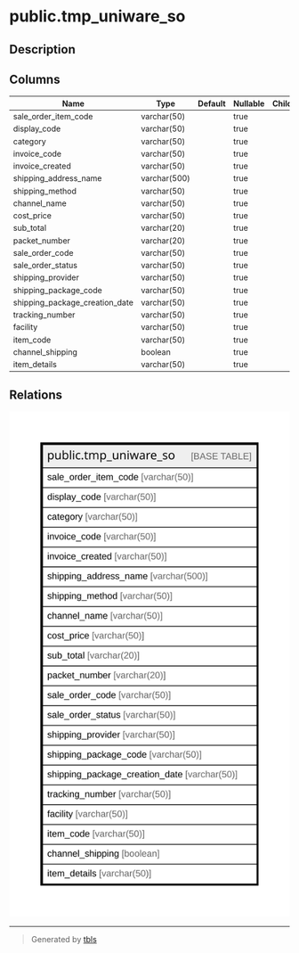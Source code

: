 # public.tmp_uniware_so

## Description

## Columns

| Name | Type | Default | Nullable | Children | Parents | Comment |
| ---- | ---- | ------- | -------- | -------- | ------- | ------- |
| sale_order_item_code | varchar(50) |  | true |  |  |  |
| display_code | varchar(50) |  | true |  |  |  |
| category | varchar(50) |  | true |  |  |  |
| invoice_code | varchar(50) |  | true |  |  |  |
| invoice_created | varchar(50) |  | true |  |  |  |
| shipping_address_name | varchar(500) |  | true |  |  |  |
| shipping_method | varchar(50) |  | true |  |  |  |
| channel_name | varchar(50) |  | true |  |  |  |
| cost_price | varchar(50) |  | true |  |  |  |
| sub_total | varchar(20) |  | true |  |  |  |
| packet_number | varchar(20) |  | true |  |  |  |
| sale_order_code | varchar(50) |  | true |  |  |  |
| sale_order_status | varchar(50) |  | true |  |  |  |
| shipping_provider | varchar(50) |  | true |  |  |  |
| shipping_package_code | varchar(50) |  | true |  |  |  |
| shipping_package_creation_date | varchar(50) |  | true |  |  |  |
| tracking_number | varchar(50) |  | true |  |  |  |
| facility | varchar(50) |  | true |  |  |  |
| item_code | varchar(50) |  | true |  |  |  |
| channel_shipping | boolean |  | true |  |  |  |
| item_details | varchar(50) |  | true |  |  |  |

## Relations

![er](public.tmp_uniware_so.svg)

---

> Generated by [tbls](https://github.com/k1LoW/tbls)
